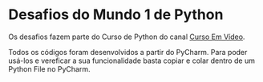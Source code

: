 # Desafios do Mundo 1 de Python

Os desafios fazem parte do Curso de Python do canal <a href="https://www.youtube.com/c/CursoemV%C3%ADdeo">Curso Em Vídeo</a>.

Todos os códigos foram desenvolvidos a partir do PyCharm.
Para poder usá-los e vereficar a sua funcionalidade basta copiar e colar dentro de um Python File no PyCharm.
